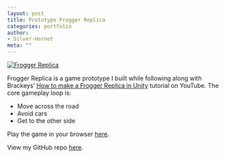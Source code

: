 ```yaml
---
layout: post
title: Prototype Frogger Replica
categories: portfolio
author:
- Silver-Hornet
meta: ""
---
```


[![Frogger Replica]({{site.url}}/frogger-replica.png)](https://play.unity.com/mg/other/brackeys-frogger-replica)

Frogger Replica is a game prototype I built while following along with Brackeys’ [How to make a Frogger Replica in Unity](https://www.youtube.com/watch?v=wZt6qDDx-2o) tutorial on YouTube. The core gameplay loop is:

- Move across the road
- Avoid cars
- Get to the other side

Play the game in your browser [here](https://play.unity.com/mg/other/brackeys-frogger-replica).

View my GitHub repo [here](https://github.com/silver-hornet/brackeys-frogger-replica).